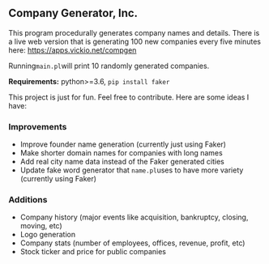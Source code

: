 ## Company Generator, Inc.

This program procedurally generates company names and details. There is a live web version that is generating 100 new companies every five minutes here: https://apps.vickio.net/compgen

Running`main.pl`will print 10 randomly generated companies.

**Requirements:** python>=3.6, `pip install faker`

This project is just for fun. Feel free to contribute. Here are some ideas I have:

### Improvements

* Improve founder name generation (currently just using Faker)
* Make shorter domain names for companies with long names
* Add real city name data instead of the Faker generated cities
* Update fake word generator that `name.pl`uses to have more variety (currently using Faker)

### Additions

* Company history (major events like acquisition, bankruptcy, closing, moving, etc)
* Logo generation
* Company stats (number of employees, offices, revenue, profit, etc)
* Stock ticker and price for public companies
